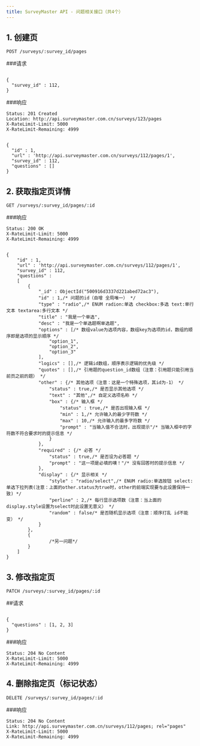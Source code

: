 ```yaml
---
title: SurveyMaster API - 问题相关接口（共4个）
---
```


<h2 id="p1">1. 创建页</h2>

    POST /surveys/:survey_id/pages

###请求

<pre class="highlight">
<code class="language-javascript">
{
  "survey_id" : 112,
}
</code></pre>

###响应

<pre class="headers">
<code>Status: 201 Created
Location: http://api.surveymaster.com.cn/surveys/123/pages
X-RateLimit-Limit: 5000
X-RateLimit-Remaining: 4999
</code></pre>
<pre class="highlight">
<code class="language-javascript">
{
  "id" : 1,
  "url" : 'http://api.surveymaster.com.cn/surveys/112/pages/1',
  "survey_id" : 112,
  "questions" : []
}
</code></pre>

<h2 id="p2">2. 获取指定页详情</h2>

    GET /surveys/:survey_id/pages/:id

###响应

<pre class="headers">
<code>Status: 200 OK
X-RateLimit-Limit: 5000
X-RateLimit-Remaining: 4999
</code></pre>
<pre class="highlight">
<code class="language-javascript">
{
    "id" : 1,
    "url" : 'http://api.surveymaster.com.cn/surveys/112/pages/1',
    "survey_id" : 112,
    "questions" :
    [
        {
            "_id" : ObjectId("500916d3337d221abed72ac3"),
            "id" : 1,/* 问题的id（自增 全局唯一） */
            "type" : "radio",/* ENUM radion:单选 checkbox:多选 text:单行文本 textarea:多行文本 */
            "title" : "我是一个单选",
            "desc" : "我是一个单选题啊单选题",
            "options" : [/* 数组value为选项内容，数组key为选项的id，数组的顺序即是选项的显示顺序 */
                "option_1",
                "option_2",
                "option_3"
            ],
            "logics" : [],/* 逻辑id数组，顺序表示逻辑的优先级 */
            "quotes" : [],/* 引用题的question_id数组（注意：引用题只能引用当前页之前的题） */
            "other" : {/* 其他选项（注意：这是一个特殊选项，其id为-1） */
                "status" : true,/* 是否显示其他选项 */
                "text" : "其他",/* 自定义选项名称 */
                "box" : {/* 输入框 */
                    "status" : true,/* 是否出现输入框 */
                    "min" : 1,/* 允许输入的最少字符数 */
                    "max" : 10,/* 允许输入的最多字符数 */
                    "prompt" : "当输入值不合法时，出现提示"/* 当输入框中的字符数不符合要求时的提示信息 */
                }
            },
            "required" : {/* 必答 */
                "status" : true,/* 是否设为必答题 */
                "prompt" : "这一项是必填的噢！"/* 没有回答时的提示信息 */
            },
            "display" : {/* 显示相关 */
                "style" : "radio/select",/* ENUM radio:单选按钮 select:单选下拉列表(注意：上面的other.status为true时，other的前端实现要与此设置保持一致) */
                "perline" : 2,/* 每行显示选项数（注意：当上面的display.style设置为select时此设置无意义） */
                "random" : false/* 是否随机显示选项（注意：顺序打乱 id不能变） */
            }
        },
        {
                /*另一问题*/
        }
    ]
}
</code></pre>

<h2 id="p3">3. 修改指定页</h2>

    PATCH /surveys/:survey_id/pages/:id

##请求

<pre class="highlight">
<code class="language-javascript">
{
  "questions" : [1, 2, 3]
}
</code></pre>

###响应

<pre class="headers no-response">
<code>Status: 204 No Content
X-RateLimit-Limit: 5000
X-RateLimit-Remaining: 4999
</code></pre>

<h2 id="p4">4. 删除指定页（标记状态）</h2>

    DELETE /surveys/:survey_id/pages/:id

###响应

<pre class="headers no-response">
<code>Status: 204 No Content
Link: http://api.surveymaster.com.cn/surveys/112/pages; rel="pages"
X-RateLimit-Limit: 5000
X-RateLimit-Remaining: 4999
</code></pre>
